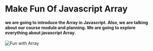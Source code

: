 # Make Fun Of Javascript Array

#### we are going to introduce the Array in Javascript. Also, we are talking about our course module and planning. We are going to explore everything about javascript Array.

![Fun with Array](https://i.ibb.co/WvBrwFf/array.jpg)
